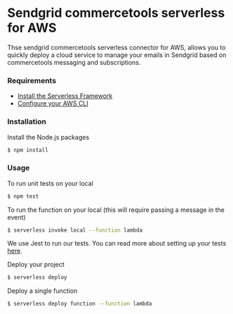 # Sendgrid commercetools serverless for AWS

Thse sendgrid commercetools serverless connector for AWS, allows you to quickly deploy a cloud service to manage your emails in Sendgrid based on commercetools messaging and subscriptions.

### Requirements

- [Install the Serverless Framework](https://serverless.com/framework/docs/providers/aws/guide/installation/)
- [Configure your AWS CLI](https://serverless.com/framework/docs/providers/aws/guide/credentials/)

### Installation

Install the Node.js packages

``` bash
$ npm install
```

### Usage

To run unit tests on your local

``` bash
$ npm test
```

To run the function on your local (this will require passing a message in the event)

``` bash
$ serverless invoke local --function lambda
```

We use Jest to run our tests. You can read more about setting up your tests [here](https://facebook.github.io/jest/docs/en/getting-started.html#content).

Deploy your project

``` bash
$ serverless deploy
```

Deploy a single function

``` bash
$ serverless deploy function --function lambda
```

